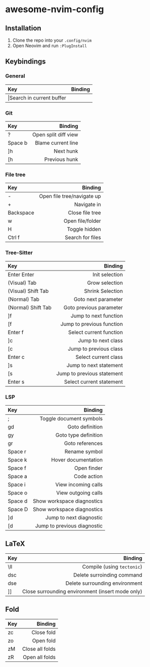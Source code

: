# awesome-nvim-config

## Installation
1. Clone the repo into your `.config/nvim`
2. Open Neovim and run `:PlugInstall`

## Keybindings

### General
| Key | Binding |
|:--|--:|
|\|Search in current buffer|

### Git
| Key | Binding |
|:--|--:|
|?|Open split diff view|
|Space b|Blame current line|
|]h|Next hunk|
|[h|Previous hunk|

### File tree
| Key | Binding |
|:--|--:|
|-|Open file tree/navigate up|
|+|Navigate in|
|Backspace|Close file tree|
|w|Open file/folder|
|H|Toggle hidden|
|Ctrl f|Search for files|

### Tree-Sitter
| Key | Binding |
|:--|--:|
|Enter Enter|Init selection|
|(Visual) Tab|Grow selection|
|(Visual) Shift Tab|Shrink Selection|
|(Normal) Tab|Goto next parameter|
|(Normal) Shift Tab|Goto previous parameter|
|\]f|Jump to next function|
|\[f|Jump to previous function|
|Enter f|Select current function|
|\]c|Jump to next class|
|\[c|Jump to previous class|
|Enter c|Select current class|
|\]s|Jump to next statement|
|\[s|Jump to previous statement|
|Enter s|Select current statement|

### LSP
| Key | Binding |
|:--|--:|
|;|Toggle document symbols|
|gd|Goto definition|
|gy|Goto type definition|
|gr|Goto references|
|Space r|Rename symbol|
|Space k|Hover documentation|
|Space f|Open finder|
|Space a|Code action|
|Space i|View incoming calls|
|Space o|View outgoing calls|
|Space d|Show workspace diagnostics|
|Space D|Show workspace diagnostics|
|\]d|Jump to next diagnostic|
|\[d|Jump to previous diagnostic|

## LaTeX
| Key | Binding |
|:--|--:|
|\ll|Compile (using `tectonic`)|
|dsc|Delete surroinding command|
|dse|Delete surrounding environment|
|]]|Close surrounding environment (insert mode only)|

## Fold
| Key | Binding |
|:--|--:|
|zc|Close fold|
|zo|Open fold|
|zM|Close all folds|
|zR|Open all folds|
